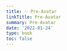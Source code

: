 ```yaml
---
title: ✨ Pre-Avatar
linkTitle: Pre-Avatar
summary: Pre-Avatar
date: '2022-01-24'
type: book
toc: false
---
```


